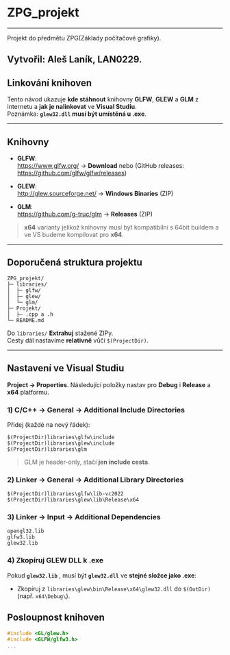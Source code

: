 # ZPG_projekt
---
Projekt do předmětu ZPG(Základy počítačové grafiky).

Vytvořil: Aleš Laník, LAN0229.
---

## Linkování knihoven

Tento návod ukazuje **kde stáhnout** knihovny **GLFW**, **GLEW** a **GLM** z internetu a **jak je nalinkovat** ve **Visual Studiu**.  
Poznámka: **`glew32.dll` musí být umístěná u .exe**.

---

## Knihovny

- **GLFW**:  
  https://www.glfw.org/  → **Download** nebo (GitHub releases: https://github.com/glfw/glfw/releases)

- **GLEW**:  
  http://glew.sourceforge.net/  → **Windows Binaries** (ZIP)

- **GLM**:  
  https://github.com/g-truc/glm → **Releases** (ZIP)

> **x64** varianty jelikož knihovny musí být kompatibilní s 64bit buildem a ve VS budeme kompilovat pro **x64**.

---
## Doporučená struktura projektu

```
ZPG_projekt/
├─ libraries/
│  ├─ glfw/       
│  ├─ glew/       
│  └─ glm/        
├─ Projekt/       
│  ├─ .cpp a .h 
└─ README.md
```
Do `libraries/` **Extrahuj** stažené ZIPy.  
Cesty dál nastavíme **relativně** vůči `$(ProjectDir)`.

---
## Nastavení ve Visual Studiu

**Project → Properties**. Následující položky nastav pro **Debug** i **Release** a **x64** platformu.

### 1) C/C++ → General → **Additional Include Directories**

Přidej (každé na nový řádek):

```
$(ProjectDir)libraries\glfw\include
$(ProjectDir)libraries\glew\include
$(ProjectDir)libraries\glm
```
> GLM je header-only, stačí **jen include cesta**.

### 2) Linker → General → **Additional Library Directories**

```
$(ProjectDir)libraries\glfw\lib-vc2022
$(ProjectDir)libraries\glew\lib\Release\x64
```

### 3) Linker → Input → **Additional Dependencies**

```
opengl32.lib
glfw3.lib            
glew32.lib           
```
### 4) Zkopíruj **GLEW DLL** k .exe

Pokud **`glew32.lib`** , musí být **`glew32.dll`** ve **stejné složce jako .exe**:

- Zkopíruj z `libraries\glew\bin\Release\x64\glew32.dll` do `$(OutDir)` (např. `x64\Debug\`).

## Posloupnost knihoven

```cpp
#include <GL/glew.h>
#include <GLFW/glfw3.h>
...
```




